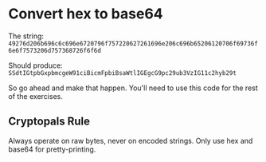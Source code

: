 # Convert hex to base64

The string:  
`49276d206b696c6c696e6720796f757220627261696e206c696b65206120706f69736f6e6f7573206d757368726f6f6d`  

Should produce:  
`SSdtIGtpbGxpbmcgeW91ciBicmFpbiBsaWtlIGEgcG9pc29ub3VzIG11c2hyb29t`  

So go ahead and make that happen. You'll need to use this code for the rest of the exercises.

## Cryptopals Rule  

Always operate on raw bytes, never on encoded strings. Only use hex and base64 for pretty-printing.
